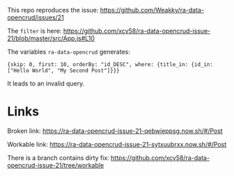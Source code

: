 This repo reproduces the issue: https://github.com/Weakky/ra-data-opencrud/issues/21

The `filter` is here:
https://github.com/xcv58/ra-data-opencrud-issue-21/blob/master/src/App.js#L10

The variables `ra-data-opencrud` generates:

```
{skip: 0, first: 10, orderBy: "id_DESC", where: {title_in: {id_in: ["Hello World", "My Second Post"]}}}
```

It leads to an invalid query.

# Links

Broken link: https://ra-data-opencrud-issue-21-qebwieppsg.now.sh/#/Post

Workable link: https://ra-data-opencrud-issue-21-sytxuubrxx.now.sh/#/Post

There is a branch contains dirty fix: https://github.com/xcv58/ra-data-opencrud-issue-21/tree/workable

